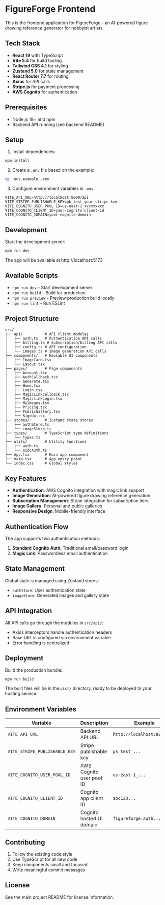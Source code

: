 # FigureForge Frontend

This is the frontend application for FigureForge - an AI-powered figure drawing reference generator for hobbyist artists.

## Tech Stack

- **React 19** with TypeScript
- **Vite 5.4** for build tooling
- **Tailwind CSS 4.1** for styling
- **Zustand 5.0** for state management
- **React Router 7.7** for routing
- **Axios** for API calls
- **Stripe.js** for payment processing
- **AWS Cognito** for authentication

## Prerequisites

- Node.js 18+ and npm
- Backend API running (see backend README)

## Setup

1. Install dependencies:
```bash
npm install
```

2. Create a `.env` file based on the example:
```bash
cp .env.example .env
```

3. Configure environment variables in `.env`:
```
VITE_API_URL=http://localhost:8000/api
VITE_STRIPE_PUBLISHABLE_KEY=pk_test_your-stripe-key
VITE_COGNITO_USER_POOL_ID=us-east-1_xxxxxxxxx
VITE_COGNITO_CLIENT_ID=your-cognito-client-id
VITE_COGNITO_DOMAIN=your-cognito-domain
```

## Development

Start the development server:
```bash
npm run dev
```

The app will be available at http://localhost:5173

## Available Scripts

- `npm run dev` - Start development server
- `npm run build` - Build for production
- `npm run preview` - Preview production build locally
- `npm run lint` - Run ESLint

## Project Structure

```
src/
├── api/          # API client modules
│   ├── auth.ts   # Authentication API calls
│   ├── billing.ts # Subscription/billing API calls
│   ├── config.ts # API configuration
│   └── images.ts # Image generation API calls
├── components/   # Reusable UI components
│   ├── ImageCard.tsx
│   └── Layout.tsx
├── pages/        # Page components
│   ├── Account.tsx
│   ├── AuthCallback.tsx
│   ├── Generate.tsx
│   ├── Home.tsx
│   ├── Login.tsx
│   ├── MagicLinkCallback.tsx
│   ├── MagicLinkLogin.tsx
│   ├── MyImages.tsx
│   ├── Pricing.tsx
│   ├── PublicGallery.tsx
│   └── SignUp.tsx
├── stores/       # Zustand state stores
│   ├── authStore.ts
│   └── imageStore.ts
├── types/        # TypeScript type definitions
│   └── types.ts
├── utils/        # Utility functions
│   ├── auth.ts
│   └── oidcAuth.ts
├── App.tsx       # Main app component
├── main.tsx      # App entry point
└── index.css     # Global styles
```

## Key Features

- **Authentication**: AWS Cognito integration with magic link support
- **Image Generation**: AI-powered figure drawing reference generation
- **Subscription Management**: Stripe integration for subscription tiers
- **Image Gallery**: Personal and public galleries
- **Responsive Design**: Mobile-friendly interface

## Authentication Flow

The app supports two authentication methods:
1. **Standard Cognito Auth**: Traditional email/password login
2. **Magic Link**: Passwordless email authentication

## State Management

Global state is managed using Zustand stores:
- `authStore`: User authentication state
- `imageStore`: Generated images and gallery state

## API Integration

All API calls go through the modules in `src/api/`:
- Axios interceptors handle authentication headers
- Base URL is configured via environment variable
- Error handling is centralized

## Deployment

Build the production bundle:
```bash
npm run build
```

The built files will be in the `dist/` directory, ready to be deployed to your hosting service.

## Environment Variables

| Variable | Description | Example |
|----------|-------------|---------|
| `VITE_API_URL` | Backend API URL | `http://localhost:8000/api` |
| `VITE_STRIPE_PUBLISHABLE_KEY` | Stripe publishable key | `pk_test_...` |
| `VITE_COGNITO_USER_POOL_ID` | AWS Cognito user pool ID | `us-east-1_...` |
| `VITE_COGNITO_CLIENT_ID` | Cognito app client ID | `abc123...` |
| `VITE_COGNITO_DOMAIN` | Cognito hosted UI domain | `figureforge.auth...` |

## Contributing

1. Follow the existing code style
2. Use TypeScript for all new code
3. Keep components small and focused
4. Write meaningful commit messages

## License

See the main project README for license information.